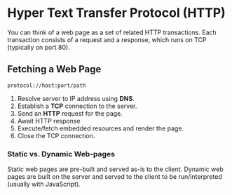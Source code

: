 # Hyper Text Transfer Protocol (HTTP)

You can think of a web page as a set of related HTTP transactions. Each transaction consists of a request and a response, which runs on TCP (typically on port 80).

## Fetching a Web Page

```plaintext
protocol://host:port/path
```

1. Resolve server to IP address using **DNS**.
2. Establish a **TCP** connection to the server.
3. Send an **HTTP** request for the page.
4. Await HTTP response
5. Execute/fetch embedded resources and render the page.
6. Close the TCP connection.

### Static vs. Dynamic Web-pages

Static web pages are pre-built and served as-is to the client. Dynamic web pages are built on the server and served to the client to be run/interpreted (usually with JavaScript).

